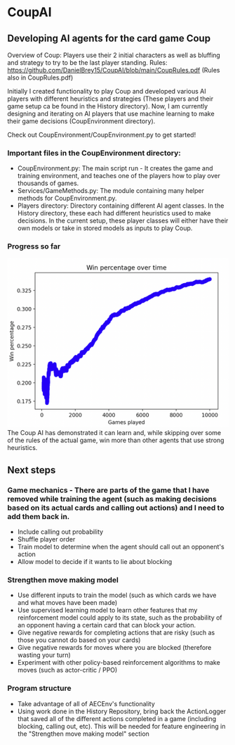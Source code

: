 # CoupAI
## Developing AI agents for the card game Coup

Overview of Coup: Players use their 2 initial characters as well as bluffing and strategy to try to be the last player standing.
Rules: https://github.com/DanielBrey15/CoupAI/blob/main/CoupRules.pdf (Rules also in CoupRules.pdf)

Initially I created functionality to play Coup and developed various AI players with different heuristics and strategies (These players and their game setup ca be found in the History directory). Now, I am currently designing and iterating on AI players that use machine learning to make their game decisions (CoupEnvironment directory).

Check out CoupEnvironment/CoupEnvironment.py to get started!

### Important files in the CoupEnvironment directory:
* CoupEnvironment.py: The main script run - It creates the game and training environment, and teaches one of the players how to play over thousands of games.
* Services/GameMethods.py: The module containing many helper methods for CoupEnvironment.py.
* Players directory: Directory containing different AI agent classes. In the History directory, these each had different heuristics used to make decisions. In the current setup, these player classes will either have their own models or take in stored models as inputs to play Coup.

### Progress so far
![Chart showing Coup AI's win percentage over 5000 games (4 player game)](Images/CoupAIWinPercentageVisual.png)
The Coup AI has demonstrated it can learn and, while skipping over some of the rules of the actual game, win more than other agents that use strong heuristics.

## Next steps

### Game mechanics - There are parts of the game that I have removed while training the agent (such as making decisions based on its actual cards and calling out actions) and I need to add them back in.

* Include calling out probability
* Shuffle player order
* Train model to determine when the agent should call out an opponent's action
* Allow model to decide if it wants to lie about blocking

### Strengthen move making model

* Use different inputs to train the model (such as which cards we have and what moves have been made)
* Use supervised learning model to learn other features that my reinforcement model could apply to its state, such as the probability of an opponent having a certain card that can block your action.
* Give negative rewards for completing actions that are risky (such as those you cannot do based on your cards)
* Give negative rewards for moves where you are blocked (therefore wasting your turn)
* Experiment with other policy-based reinforcement algorithms to make moves (such as actor-critic / PPO)

### Program structure

* Take advantage of all of AECEnv's functionality
* Using work done in the History Repository, bring back the ActionLogger that saved all of the different actions completed in a game (including blocking, calling out, etc). This will be needed for feature engineering in the "Strengthen move making model" section
